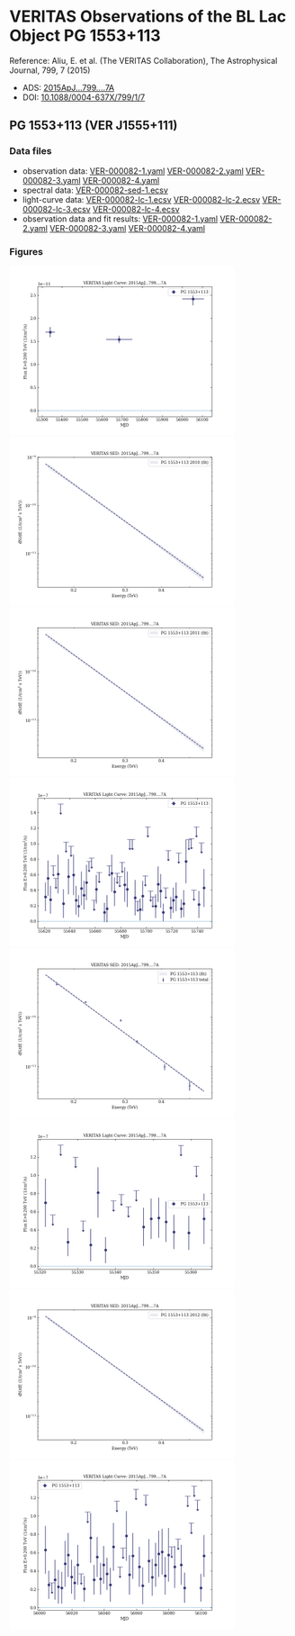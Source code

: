 # VERITAS Observations of the BL Lac Object PG 1553+113

Reference:
Aliu, E. et al. (The VERITAS Collaboration), The Astrophysical Journal, 799, 7 (2015)

- ADS: [2015ApJ...799....7A](http://adsabs.harvard.edu/abs/2015ApJ...799....7A)
- DOI: [10.1088/0004-637X/799/1/7](https://doi.org/10.1088/0004-637X/799/1/7)

## PG 1553+113 (VER J1555+111)
### Data files

- observation data: [VER-000082-1.yaml](VER-000082-1.yaml)  [VER-000082-2.yaml](VER-000082-2.yaml)  [VER-000082-3.yaml](VER-000082-3.yaml)  [VER-000082-4.yaml](VER-000082-4.yaml)  
- spectral data: [VER-000082-sed-1.ecsv](VER-000082-sed-1.ecsv)  
- light-curve data: [VER-000082-lc-1.ecsv](VER-000082-lc-1.ecsv)  [VER-000082-lc-2.ecsv](VER-000082-lc-2.ecsv)  [VER-000082-lc-3.ecsv](VER-000082-lc-3.ecsv)  [VER-000082-lc-4.ecsv](VER-000082-lc-4.ecsv)  
- observation data and fit results: [VER-000082-1.yaml](VER-000082-1.yaml)  [VER-000082-2.yaml](VER-000082-2.yaml)  [VER-000082-3.yaml](VER-000082-3.yaml)  [VER-000082-4.yaml](VER-000082-4.yaml)  


### Figures

<img src="figures/2015ApJ...799....7A-VER-82-1-lc.png" alt="drawing" width="400"/>
<img src="figures/2015ApJ...799....7A-VER-82-2-sed.png" alt="drawing" width="400"/>
<img src="figures/2015ApJ...799....7A-VER-82-3-sed.png" alt="drawing" width="400"/>
<img src="figures/2015ApJ...799....7A-VER-82-3-lc.png" alt="drawing" width="400"/>
<img src="figures/2015ApJ...799....7A-VER-82-1-sed.png" alt="drawing" width="400"/>
<img src="figures/2015ApJ...799....7A-VER-82-2-lc.png" alt="drawing" width="400"/>
<img src="figures/2015ApJ...799....7A-VER-82-4-sed.png" alt="drawing" width="400"/>
<img src="figures/2015ApJ...799....7A-VER-82-4-lc.png" alt="drawing" width="400"/>


